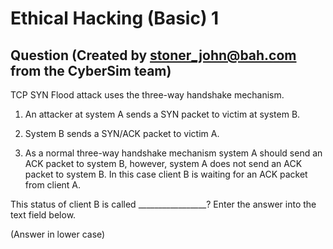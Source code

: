 # Ethical Hacking (Basic) 1
## Question (Created by stoner_john@bah.com from the CyberSim team)

TCP SYN Flood attack uses the three-way handshake mechanism.

1. An attacker at system A sends a SYN packet to victim at system B.

2. System B sends a SYN/ACK packet to victim A.

3. As a normal three-way handshake mechanism system A should send an ACK packet to system B, however, system A does not send an ACK packet to system B. In this case client B is waiting for an ACK packet from client A.

This status of client B is called _________________? Enter the answer into the text field below.

(Answer in lower case)
